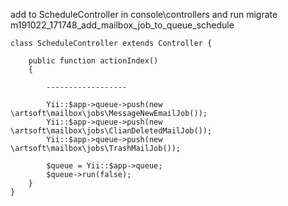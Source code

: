 add to ScheduleController in console\controllers
and run migrate m191022_171748_add_mailbox_job_to_queue_schedule

```
class ScheduleController extends Controller {

    public function actionIndex()
    {

        ------------------

        Yii::$app->queue->push(new \artsoft\mailbox\jobs\MessageNewEmailJob());
        Yii::$app->queue->push(new \artsoft\mailbox\jobs\ClianDeletedMailJob());
        Yii::$app->queue->push(new \artsoft\mailbox\jobs\TrashMailJob());

        $queue = Yii::$app->queue;
        $queue->run(false);
    }
}
```
